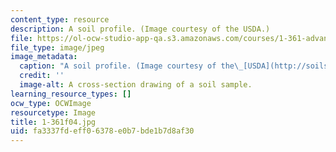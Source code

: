 ```yaml
---
content_type: resource
description: A soil profile. (Image courtesy of the USDA.)
file: https://ol-ocw-studio-app-qa.s3.amazonaws.com/courses/1-361-advanced-soil-mechanics-fall-2004/fa3337fdeff06378e0b7bde1b7d8af30_1-361f04.jpg
file_type: image/jpeg
image_metadata:
  caption: "A soil profile. (Image courtesy of the\_[USDA](http://soils.usda.gov/).)"
  credit: ''
  image-alt: A cross-section drawing of a soil sample.
learning_resource_types: []
ocw_type: OCWImage
resourcetype: Image
title: 1-361f04.jpg
uid: fa3337fd-eff0-6378-e0b7-bde1b7d8af30
---
```

